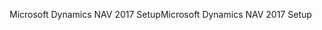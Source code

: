 <span data-ttu-id="e4fb5-101">Microsoft Dynamics NAV 2017 Setup</span><span class="sxs-lookup"><span data-stu-id="e4fb5-101">Microsoft Dynamics NAV 2017 Setup</span></span>